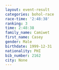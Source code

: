 ```yaml
---
layout: event-result 
categories: bohol-race 
race-time: '2:48:38'
ranking: 3
time: 2:48:38
family_name: Camiwet
first_name: Casey
gender: Male
birthdate: 1999-12-31
nationality: PHI
bib_number: 2162
city: None
---
```

